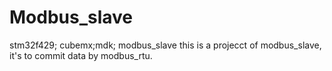 # Modbus_slave
stm32f429; cubemx;mdk; modbus_slave
this is a projecct of modbus_slave, it's to commit data by modbus_rtu.
